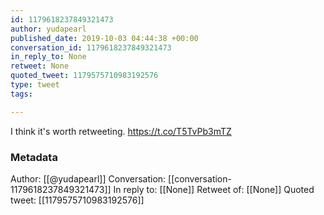```yaml
---
id: 1179618237849321473
author: yudapearl
published_date: 2019-10-03 04:44:38 +00:00
conversation_id: 1179618237849321473
in_reply_to: None
retweet: None
quoted_tweet: 1179575710983192576
type: tweet
tags:

---
```


I think it's worth retweeting. https://t.co/T5TvPb3mTZ

### Metadata

Author: [[@yudapearl]]
Conversation: [[conversation-1179618237849321473]]
In reply to: [[None]]
Retweet of: [[None]]
Quoted tweet: [[1179575710983192576]]
